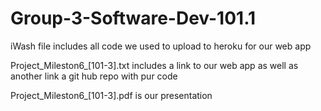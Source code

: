 # Group-3-Software-Dev-101.1


iWash file includes all code we used to upload to heroku for our web app

Project_Mileston6_[101-3].txt includes a link to our web app as well as another link a git hub repo with pur code


Project_Mileston6_[101-3].pdf is our presentation
